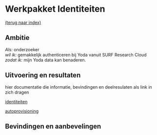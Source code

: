 # Werkpakket Identiteiten
[(terug naar index)](index.md)

## Ambitie
*Als:* onderzoeker    
*wil ik:* gemakkelijk authenticeren bij Yoda vanuit SURF Research Cloud    
*zodat ik:* mijn Yoda data kan benaderen.   

## Uitvoering en resultaten

hier documentatie die informatie, bevindingen en deelresulaten als
link in zich dragen

[identiteiten](w2/w2-Integreren_Yoda_en_SURF_Research_Cloud_identiteiten.pdf)

[autoprovisioning](w2-Autoprovisioning_Yoda_SRAM.pdf)

## Bevindingen en aanbevelingen


